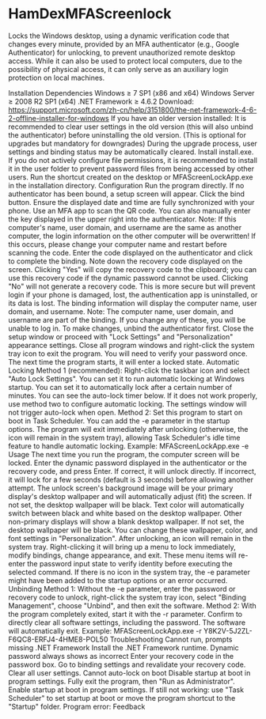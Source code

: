 # HamDexMFAScreenlock
Locks the Windows desktop, using a dynamic verification code that changes every minute, provided by an MFA authenticator (e.g., Google Authenticator) for unlocking, to prevent unauthorized remote desktop access.
While it can also be used to protect local computers, due to the possibility of physical access, it can only serve as an auxiliary login protection on local machines.

Installation
Dependencies
Windows ≥ 7 SP1 (x86 and x64)
Windows Server ≥ 2008 R2 SP1 (x64)
.NET Framework ≥ 4.6.2
Download: https://support.microsoft.com/zh-cn/help/3151800/the-net-framework-4-6-2-offline-installer-for-windows
If you have an older version installed:
It is recommended to clear user settings in the old version (this will also unbind the authenticator) before uninstalling the old version. (This is optional for upgrades but mandatory for downgrades)
During the upgrade process, user settings and binding status may be automatically cleared.
Install install.exe.
If you do not actively configure file permissions, it is recommended to install it in the user folder to prevent password files from being accessed by other users.
Run the shortcut created on the desktop or MFAScreenLockApp.exe in the installation directory.
Configuration
Run the program directly. If no authenticator has been bound, a setup screen will appear. Click the bind button.
Ensure the displayed date and time are fully synchronized with your phone.
Use an MFA app to scan the QR code.
You can also manually enter the key displayed in the upper right into the authenticator.
Note: If this computer's name, user domain, and username are the same as another computer, the login information on the other computer will be overwritten! If this occurs, please change your computer name and restart before scanning the code.
Enter the code displayed on the authenticator and click to complete the binding.
Note down the recovery code displayed on the screen.
Clicking "Yes" will copy the recovery code to the clipboard; you can use this recovery code if the dynamic password cannot be used.
Clicking "No" will not generate a recovery code. This is more secure but will prevent login if your phone is damaged, lost, the authentication app is uninstalled, or its data is lost.
The binding information will display the computer name, user domain, and username.
Note: The computer name, user domain, and username are part of the binding. If you change any of these, you will be unable to log in. To make changes, unbind the authenticator first.
Close the setup window or proceed with "Lock Settings" and "Personalization" appearance settings.
Close all program windows and right-click the system tray icon to exit the program. You will need to verify your password once.
The next time the program starts, it will enter a locked state.
Automatic Locking
Method 1 (recommended): Right-click the taskbar icon and select "Auto Lock Settings".
You can set it to run automatic locking at Windows startup.
You can set it to automatically lock after a certain number of minutes.
You can see the auto-lock timer below. If it does not work properly, use method two to configure automatic locking.
The settings window will not trigger auto-lock when open.
Method 2: Set this program to start on boot in Task Scheduler.
You can add the -e parameter in the startup options. The program will exit immediately after unlocking (otherwise, the icon will remain in the system tray), allowing Task Scheduler's idle time feature to handle automatic locking.
Example: MFAScreenLockApp.exe -e
Usage
The next time you run the program, the computer screen will be locked. Enter the dynamic password displayed in the authenticator or the recovery code, and press Enter.
If correct, it will unlock directly.
If incorrect, it will lock for a few seconds (default is 3 seconds) before allowing another attempt.
The unlock screen's background image will be your primary display's desktop wallpaper and will automatically adjust (fit) the screen. If not set, the desktop wallpaper will be black.
Text color will automatically switch between black and white based on the desktop wallpaper.
Other non-primary displays will show a blank desktop wallpaper. If not set, the desktop wallpaper will be black.
You can change these wallpaper, color, and font settings in "Personalization".
After unlocking, an icon will remain in the system tray. Right-clicking it will bring up a menu to lock immediately, modify bindings, change appearance, and exit.
These menu items will re-enter the password input state to verify identity before executing the selected command.
If there is no icon in the system tray, the -e parameter might have been added to the startup options or an error occurred.
Unbinding
Method 1: Without the -e parameter, enter the password or recovery code to unlock, right-click the system tray icon, select "Binding Management", choose "Unbind", and then exit the software.
Method 2: With the program completely exited, start it with the -r <recovery code> parameter. Confirm to directly clear all software settings, including the password. The software will automatically exit.
Example: MFAScreenLockApp.exe -r Y8K2V-5J2ZL-F6QC8-ERFJ4-4HME8-POL50
Troubleshooting
Cannot run, prompts missing .NET Framework
Install the .NET Framework runtime.
Dynamic password always shows as incorrect
Enter your recovery code in the password box.
Go to binding settings and revalidate your recovery code.
Clear all user settings.
Cannot auto-lock on boot
Disable startup at boot in program settings.
Fully exit the program, then "Run as Administrator".
Enable startup at boot in program settings.
If still not working: use "Task Scheduler" to set startup at boot or move the program shortcut to the "Startup" folder.
Program error: Feedback
